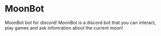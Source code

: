# MoonBot
MoonBot bot for discord! 
MoonBot is a discord bot that you can interact, play games and ask infomration about the current moon! 

